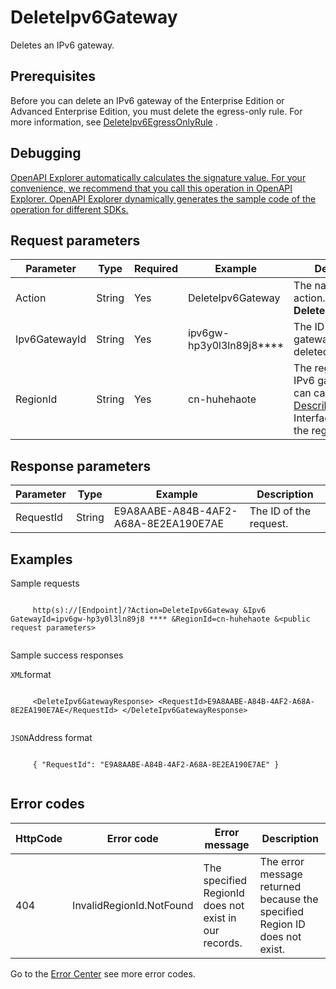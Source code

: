 # DeleteIpv6Gateway

Deletes an IPv6 gateway.

## Prerequisites

Before you can delete an IPv6 gateway of the Enterprise Edition or Advanced Enterprise Edition, you must delete the egress-only rule. For more information, see [DeleteIpv6EgressOnlyRule](~~102201~~) .

## Debugging

[OpenAPI Explorer automatically calculates the signature value. For your convenience, we recommend that you call this operation in OpenAPI Explorer. OpenAPI Explorer dynamically generates the sample code of the operation for different SDKs.](https://api.aliyun.com/#product=Vpc&api=DeleteIpv6Gateway&type=RPC&version=2016-04-28)

## Request parameters

|Parameter|Type|Required|Example|Description|
|---------|----|--------|-------|-----------|
|Action|String|Yes|DeleteIpv6Gateway|The name of this action. Value: **DeleteIpv6Gateway**. |
|Ipv6GatewayId|String|Yes|ipv6gw-hp3y0l3ln89j8\*\*\*\*|The ID of the IPv6 gateway to be deleted. |
|RegionId|String|Yes|cn-huhehaote|The region ID of the IPv6 gateway. You can call [DescribeRegions](~~36063~~) Interface to obtain the region ID. |

## Response parameters

|Parameter|Type|Example|Description|
|---------|----|-------|-----------|
|RequestId|String|E9A8AABE-A84B-4AF2-A68A-8E2EA190E7AE|The ID of the request. |

## Examples

Sample requests

```

     http(s)://[Endpoint]/?Action=DeleteIpv6Gateway &Ipv6 GatewayId=ipv6gw-hp3y0l3ln89j8 **** &RegionId=cn-huhehaote &<public request parameters> 
   
```

Sample success responses

`XML`format

```

     <DeleteIpv6GatewayResponse> <RequestId>E9A8AABE-A84B-4AF2-A68A-8E2EA190E7AE</RequestId> </DeleteIpv6GatewayResponse> 
   
```

`JSON`Address format

```

     { "RequestId": "E9A8AABE-A84B-4AF2-A68A-8E2EA190E7AE" } 
   
```

## Error codes

|HttpCode|Error code|Error message|Description|
|--------|----------|-------------|-----------|
|404|InvalidRegionId.NotFound|The specified RegionId does not exist in our records.|The error message returned because the specified Region ID does not exist.|

Go to the [Error Center](https://error-center.alibabacloud.com/status/product/Vpc) see more error codes.

